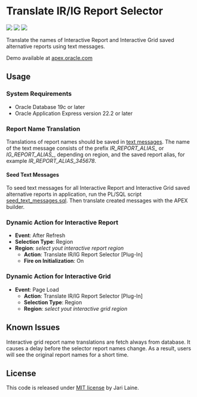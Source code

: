 # Translate IR/IG Report Selector
![](https://img.shields.io/badge/Plug--in_Type-Dynamic_Action-orange.svg)
![](https://img.shields.io/badge/Oracle_Database-19c-blue.svg)
![](https://img.shields.io/badge/APEX-22.2-success.svg)

Translate the names of Interactive Report and Interactive Grid saved alternative reports using text messages.

Demo available at [apex.oracle.com](https://apex.oracle.com/pls/apex/jari/r/translate-ir-report-selector-plug-in-demo/home)

## Usage

### System Requirements
* Oracle Database 19c or later
* Oracle Application Express version 22.2 or later

### Report Name Translation

Translations of report names should be saved in [text messages](https://docs.oracle.com/en/database/oracle/apex/22.2/htmdb/translating-messages.html#GUID-3557FD3D-EC89-4F18-91B7-E8E304459266). The name of the text message consists of the prefix *IR_REPORT_ALIAS_* or *IG_REPORT_ALIAS_*, depending on region, and the saved report alias, for example *IR_REPORT_ALIAS_345678*.

#### Seed Text Messages

To seed text messages for all Interactive Report and Interactive Grid saved alternative reports in application, run the PL/SQL script [seed_text_messages.sql](APEX/Script/seed_text_messages.sql). Then translate created messages with the APEX builder.

### Dynamic Action for Interactive Report

- **Event**: After Refresh
- **Selection Type**: Region
- **Region**: *select yout interactive report region*
  - **Action**: Translate IR/IG Report Selector [Plug-In]
  - **Fire on Initialization**: On

### Dynamic Action for Interactive Grid

- **Event**: Page Load
  - **Action**: Translate IR/IG Report Selector [Plug-In]
  - **Selection Type**: Region
  - **Region**: *select yout interactive grid region*

## Known Issues

Interactive grid report name translations are fetch always from database. It causes a delay before the selector report names change. As a result, users will see the original report names for a short time.

## License

This code is released under [MIT license](https://github.com/jariolaine/apex-dynamic-action-plugin-translate-ir-report-selector/blob/master/LICENSE) by Jari Laine.
